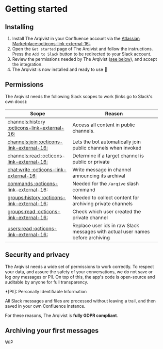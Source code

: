 # Getting started

## Installing

1. Install The Arqivist in your Confluence account via the [Atlassian Marketplace:octicons-link-external-16:](https://marketplace.atlassian.com/apps/1227973).
2. Open the `Get started` page of The Arqivist and follow the instructions. Press the `Add to Slack` button to be redirected to your Slack account.
3. Review the permissions needed by The Arqivist ([see below](#permissions)), and accept the integration.
4. The Arqivist is now installed and ready to use :tada:

## Permissions

The Arqivist needs the following Slack scopes to work (links go to Slack's own docs):

| Scope                                                                                         | Reason                                                                         |
|-----------------------------------------------------------------------------------------------|--------------------------------------------------------------------------------|
| [channels:history :octicons-link-external-16:](https://api.slack.com/scopes/channels:history) | Access all content in public channels.                                         |
| [channels:join :octicons-link-external-16:](https://api.slack.com/scopes/channels:join)       | Lets the bot automatically join public channels when invoked                   |
| [channels:read :octicons-link-external-16:](https://api.slack.com/scopes/channels:read)       | Determine if a target channel is public or private                             |
| [chat:write :octicons-link-external-16:](https://api.slack.com/scopes/chat:write)             | Write message in channel announcing its archival                               |
| [commands :octicons-link-external-16:](https://api.slack.com/scopes/commands)                 | Needed for the `/arqive` slash command                                         |
| [groups:history :octicons-link-external-16:](https://api.slack.com/scopes/groups:history)     | Needed to collect content for archiving private channels                       |
| [groups:read :octicons-link-external-16:](https://api.slack.com/scopes/groups:read)           | Check which user created the private channel                                   |
| [users:read :octicons-link-external-16:](https://api.slack.com/scopes/users:read)             | Replace user ids in raw Slack messages with actual user names before archiving |

## Security and privacy

The Arqivist needs a wide set of permissions to work correctly.
To respect your data, and assure the safety of your conversations,
we do not save or log _any_ messages or PII.
On top of this, the app's code is open-source and auditable by anyone for full transparency.

*[PII]: Personally Identifiable Information

All Slack messages and files are processed without leaving a trail,
and then saved in your own Confluence instance.

For these reasons, The Arqivist is **fully GDPR compliant**.

## Archiving your first messages

WIP
